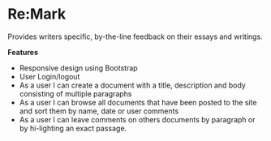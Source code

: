Re:Mark
=============

Provides writers specific, by-the-line feedback on their essays and writings.

**Features**
* Responsive design using Bootstrap
* User Login/logout
* As a user I can create a document with a title, description and body consisting of multiple paragraphs
* As a user I can browse all documents that have been posted to the site and sort them by name, date or user comments
* As a user I can leave comments on others documents by paragraph or by hi-lighting an exact passage. 
